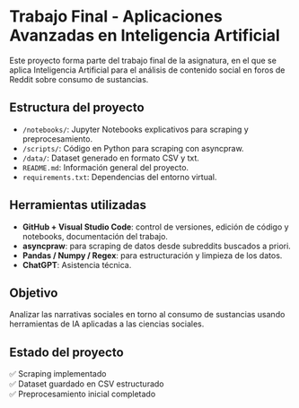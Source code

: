 # Trabajo Final - Aplicaciones Avanzadas en Inteligencia Artificial

Este proyecto forma parte del trabajo final de la asignatura, en el que se aplica Inteligencia Artificial para el análisis de contenido social en foros de Reddit sobre consumo de sustancias.

## Estructura del proyecto

- `/notebooks/`: Jupyter Notebooks explicativos para scraping y preprocesamiento.
- `/scripts/`: Código en Python para scraping con asyncpraw.
- `/data/`: Dataset generado en formato CSV y txt.
- `README.md`: Información general del proyecto.
- `requirements.txt`: Dependencias del entorno virtual.

## Herramientas utilizadas

- **GitHub + Visual Studio Code**: control de versiones, edición de código y notebooks, documentación del trabajo.
- **asyncpraw**: para scraping de datos desde subreddits buscados a priori.
- **Pandas / Numpy / Regex**: para estructuración y limpieza de los datos.
- **ChatGPT**: Asistencia técnica.

## Objetivo

Analizar las narrativas sociales en torno al consumo de sustancias usando herramientas de IA aplicadas a las ciencias sociales.

## Estado del proyecto

✅ Scraping implementado  
✅ Dataset guardado en CSV estructurado  
✅ Preprocesamiento inicial completado  